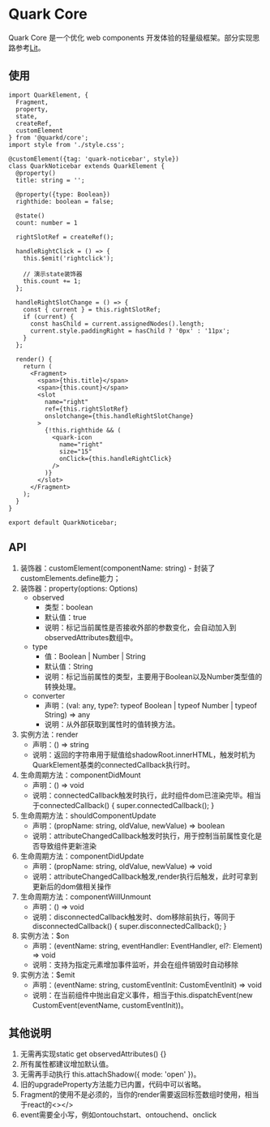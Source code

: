 # Quark Core

Quark Core 是一个优化 web components 开发体验的轻量级框架。部分实现思路参考[Lit](https://lit.dev/docs/getting-started/)。

## 使用

```tsx
import QuarkElement, {
  Fragment,
  property,
  state,
  createRef,
  customElement
} from '@quarkd/core';
import style from './style.css';

@customElement({tag: 'quark-noticebar', style})
class QuarkNoticebar extends QuarkElement {
  @property()
  title: string = '';

  @property({type: Boolean})
  righthide: boolean = false;

  @state()
  count: number = 1

  rightSlotRef = createRef();

  handleRightClick = () => {
    this.$emit('rightclick');

    // 演示state装饰器
    this.count += 1;
  };

  handleRightSlotChange = () => {
    const { current } = this.rightSlotRef;
    if (current) {
      const hasChild = current.assignedNodes().length;
      current.style.paddingRight = hasChild ? '0px' : '11px';
    }
  };

  render() {
    return (
      <Fragment>
        <span>{this.title}</span>
        <span>{this.count}</span>
        <slot
          name="right"
          ref={this.rightSlotRef}
          onslotchange={this.handleRightSlotChange}
        >
          {!this.righthide && (
            <quark-icon
              name="right"
              size="15"
              onClick={this.handleRightClick}
            />
          )}
        </slot>
      </Fragment>
    );
  }
}

export default QuarkNoticebar;
```

## API
1. 装饰器：customElement(componentName: string) - 封装了customElements.define能力；
1. 装饰器：property(options: Options)
    * observed
        * 类型：boolean
        * 默认值：true
        * 说明：标记当前属性是否接收外部的参数变化，会自动加入到observedAttributes数组中。
    * type
        * 值：Boolean | Number | String
        * 默认值：String
        * 说明：标记当前属性的类型，主要用于Boolean以及Number类型值的转换处理。
    * converter
        * 声明：(val: any, type?: typeof Boolean | typeof Number | typeof String) => any
        * 说明：从外部获取到属性时的值转换方法。
1. 实例方法：render
    * 声明：() => string
    * 说明：返回的字符串用于赋值给shadowRoot.innerHTML，触发时机为QuarkElement基类的connectedCallback执行时。
1. 生命周期方法：componentDidMount
    * 声明：() => void
    * 说明：connectedCallback触发时执行，此时组件dom已渲染完毕。相当于connectedCallback() { super.connectedCallback(); }
1. 生命周期方法：shouldComponentUpdate
    * 声明：(propName: string, oldValue, newValue) => boolean
    * 说明：attributeChangedCallback触发时执行，用于控制当前属性变化是否导致组件更新渲染
1. 生命周期方法：componentDidUpdate
    * 声明：(propName: string, oldValue, newValue) => void
    * 说明：attributeChangedCallback触发,render执行后触发，此时可拿到更新后的dom做相关操作
1. 生命周期方法：componentWillUnmount
    * 声明：() => void
    * 说明：disconnectedCallback触发时、dom移除前执行，等同于disconnectedCallback() { super.disconnectedCallback(); }
1. 实例方法：$on
    * 声明：(eventName: string, eventHandler: EventHandler, el?: Element) => void
    * 说明：支持为指定元素增加事件监听，并会在组件销毁时自动移除
1. 实例方法：$emit
    * 声明：<T>(eventName: string, customEventInit: CustomEventInit<T>) => void
    * 说明：在当前组件中抛出自定义事件，相当于this.dispatchEvent(new CustomEvent(eventName, customEventInit))。

## 其他说明
1. 无需再实现static get observedAttributes() {}
1. 所有属性都建议增加默认值。
1. 无需再手动执行 this.attachShadow({ mode: 'open' })。
1. 旧的upgradeProperty方法能力已内置，代码中可以省略。
1. Fragment的使用不是必须的，当你的render需要返回标签数组时使用，相当于react的<></>
1. event需要全小写，例如ontouchstart、ontouchend、onclick
